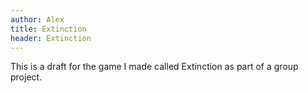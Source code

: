 ```yaml
---
author: Alex
title: Extinction
header: Extinction
---
```

This is a draft for the game I made called Extinction as part of a group project.